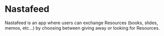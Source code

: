 # Nastafeed
Nastafeed is an app where users can exchange Resources (books, slides, memos, etc…) by choosing between giving away  or looking for Resources.
